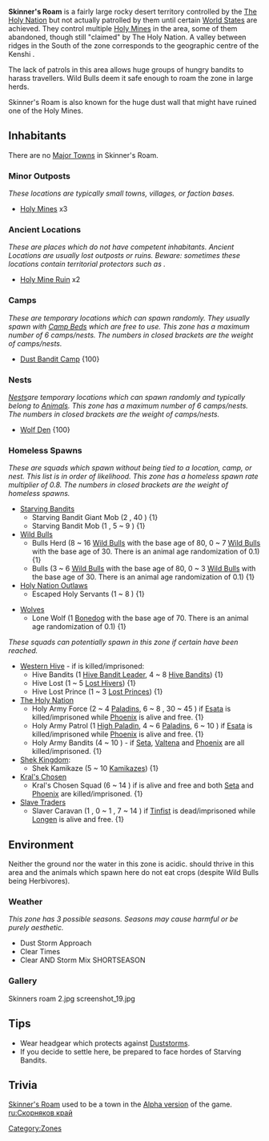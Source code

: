 **Skinner's Roam** is a fairly large rocky desert territory controlled
by the [The Holy Nation](03%20-%20Projects%20&%20Wikis/Kenshi/Kenshi%20Wiki/Kenshi%20Wiki%20Template/The_Holy_Nation.md "wikilink") but not actually
patrolled by them until certain [World States](World_States.md "wikilink")
are achieved. They control multiple [Holy Mines](Holy_Mines.md "wikilink")
in the area, some of them abandoned, though still "claimed" by The Holy
Nation. A valley between ridges in the South of the zone corresponds to
the geographic centre of the Kenshi [](World_of_Kenshi.md).

The lack of patrols in this area allows huge groups of hungry bandits to
harass travellers. Wild Bulls deem it safe enough to roam the zone in
large herds.

Skinner's Roam is also known for the huge dust wall that might have
ruined one of the Holy Mines.

## Inhabitants

There are no [Major Towns](Major_Towns.md "wikilink") in Skinner's Roam.

### Minor Outposts

*These locations are typically small towns, villages, or faction bases.*

- [Holy Mines](Holy_Mines.md "wikilink") x3

### Ancient Locations

*These are places which do not have competent inhabitants. Ancient
Locations are usually lost outposts or ruins. Beware: sometimes these
locations contain territorial protectors such as [](Security_Spider.md).*

- [Holy Mine Ruin](Holy_Mine_Ruin.md "wikilink") x2

### Camps

*These are temporary locations which can spawn randomly. They usually
spawn with [Camp Beds](Camp_Bed.md "wikilink") which are free to use. This
zone has a maximum number of 6 camps/nests. The numbers in closed
brackets are the weight of camps/nests.*

- [Dust Bandit Camp](Dust_Bandit_Camp.md "wikilink") {100}

### Nests

[*Nests*](Nest.md "wikilink")*are temporary locations which can spawn
randomly and typically belong to [Animals](Fauna.md "wikilink"). This zone
has a maximum number of 6 camps/nests. The numbers in closed brackets
are the weight of camps/nests.*

- [Wolf Den](Wolf_Den.md "wikilink") {100}

### Homeless Spawns

*These are squads which spawn without being tied to a location, camp, or
nest. This list is in order of likelihood. This zone has a homeless
spawn rate multiplier of 0.8. The numbers in closed brackets are the
weight of homeless spawns.*

- [Starving Bandits](Starving_Bandits.md "wikilink")
  - Starving Bandit Giant Mob (2 [](Hungry_Bandit_Leader.md), 40 [](Hungry_Bandit.md)) {1}
  - Starving Bandit Mob (1 [](Hungry_Bandit_Leader.md), 5 ~ 9 [](Hungry_Bandit.md)) {1}
- [Wild Bulls](Wild_Bull.md "wikilink")
  - Bulls Herd (8 ~ 16 [Wild Bulls](Wild_Bull.md "wikilink") with the base
    age of 80, 0 ~ 7 [Wild Bulls](Wild_Bull.md "wikilink") with the base
    age of 30. There is an animal age randomization of 0.1) {1}
  - Bulls (3 ~ 6 [Wild Bulls](Wild_Bull.md "wikilink") with the base age of
    80, 0 ~ 3 [Wild Bulls](Wild_Bull.md "wikilink") with the base age
    of 30. There is an animal age randomization of 0.1) {1}
- [Holy Nation Outlaws](03%20-%20Projects%20&%20Wikis/Kenshi/Kenshi%20Wiki/Kenshi%20Wiki%20Template/Holy_Nation_Outlaws.md "wikilink")
  - Escaped Holy Servants (1 ~ 8 [](Escaped_Servant.md)) {1}

<!-- -->

- [Wolves](Wolves.md "wikilink")
  - Lone Wolf (1 [Bonedog](Bonedog.md "wikilink") with the base age of 70.
    There is an animal age randomization of 0.1) {1}

*These squads can potentially spawn in this zone if certain [](World_States.md) have been reached.*

- [Western Hive](Western_Hive.md "wikilink") - if [](The_Queen.md) is killed/imprisoned:
  - Hive Bandits (1 [Hive Bandit Leader](Hive_Bandit_Leader.md "wikilink"),
    4 ~ 8 [Hive Bandits](Hive_Bandit.md "wikilink")) {1}
  - Hive Lost (1 ~ 5 [Lost Hivers](Lost_Hiver.md "wikilink")) {1}
  - Hive Lost Prince (1 ~ 3 [Lost Princes](Lost_Prince.md "wikilink")) {1}
- [The Holy Nation](03%20-%20Projects%20&%20Wikis/Kenshi/Kenshi%20Wiki/Kenshi%20Wiki%20Template/The_Holy_Nation.md "wikilink")
  - Holy Army Force (2 ~ 4 [Paladins](Paladin.md "wikilink"), 6 ~ 8 [](Holy_Sentinel.md), 30 ~ 45 [](Holy_Chosen.md)) if
    [Esata](Esata_the_Stone_Golem.md "wikilink") is killed/imprisoned while
    [Phoenix](Holy_Lord_Phoenix.md "wikilink") is alive and free. {1}
  - Holy Army Patrol (1 [High Paladin](High_Paladin.md "wikilink"), 4 ~ 6
    [Paladins](Paladin.md "wikilink"), 6 ~ 10 [](Holy_Servant.md)) if
    [Esata](Esata_the_Stone_Golem.md "wikilink") is killed/imprisoned while
    [Phoenix](Holy_Lord_Phoenix.md "wikilink") is alive and free. {1}
  - Holy Army Bandits (4 ~ 10 [](Strayed_Paladin.md)) - if
    [Seta](High_Inquisitor_Seta.md "wikilink"),
    [Valtena](High_Inquisitor_Valtena.md "wikilink") and
    [Phoenix](Holy_Lord_Phoenix.md "wikilink") are all killed/imprisoned.
    {1}
- [Shek Kingdom](03%20-%20Projects%20&%20Wikis/Kenshi/Kenshi%20Wiki/Kenshi%20Wiki%20Template/Shek_Kingdom.md "wikilink"):
  - Shek Kamikaze (5 ~ 10 [Kamikazes](Kamikaze.md "wikilink")) {1}
- [Kral's Chosen](03%20-%20Projects%20&%20Wikis/Kenshi/Kenshi%20Wiki/Kenshi%20Wiki%20Template/Kral's_Chosen.md "wikilink")
  - Kral's Chosen Squad (6 ~ 14 [](Kral's_Chosen_(Character).md)) if [](Flying_Bull.md) is alive and free and both
    [Seta](High_Inquisitor_Seta.md "wikilink") and
    [Phoenix](Holy_Lord_Phoenix.md "wikilink") are killed/imprisoned. {1}
- [Slave Traders](03%20-%20Projects%20&%20Wikis/Kenshi/Kenshi%20Wiki/Kenshi%20Wiki%20Template/Slave_Traders.md "wikilink")
  - Slaver Caravan (1 [](Slaver_Caravan_Boss.md), 0 ~ 1 [](Slaver_Heavy_Guard.md), 7 ~ 14 [](Slaver_Caravan_Guard.md)) if
    [Tinfist](Tinfist.md "wikilink") is dead/imprisoned while
    [Longen](Longen.md "wikilink") is alive and free. {1}

## Environment

Neither the ground nor the water in this zone is acidic. [](Cactus_Farm.md) should thrive in this area and the
animals which spawn here do not eat crops (despite Wild Bulls being
Herbivores).

### Weather

*This zone has 3 possible seasons. Seasons may cause harmful [](Weather_Effects.md) or be purely aesthetic.*

- Dust Storm Approach
- Clear Times
- Clear AND Storm Mix SHORTSEASON

### Gallery

Skinners roam 2.jpg screenshot_19.jpg

## Tips

- Wear headgear which protects against
  [Duststorms](Environment.md "wikilink").
- If you decide to settle here, be prepared to face hordes of Starving
  Bandits.

## Trivia

[Skinner's Roam](Skinner's_Roam_(Alpha).md "wikilink") used to be a town in
the [Alpha version](Old_World.md "wikilink") of the game. [ru:Скорняков
край](ru:Скорняков_край "wikilink")

[Category:Zones](Category:Zones "wikilink")